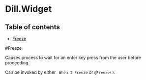 Dill.Widget
===========

## Table of contents
* [Freeze](#freeze)

#Freeze

Causes process to wait for an enter key press from the user before proceeding.

Can be invoked by either ``` When I Freeze``` or ```@Freeze()```.
